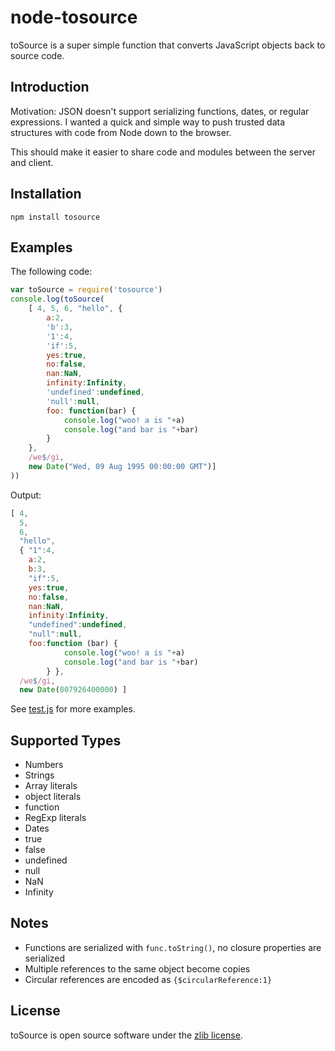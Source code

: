 node-tosource
=============
toSource is a super simple function that converts JavaScript objects back to source code.

Introduction
------------
Motivation: JSON doesn't support serializing functions, dates, or regular expressions. I wanted
a quick and simple way to push trusted data structures with code from Node down to the browser.

This should make it easier to share code and modules between the server and client.

Installation
------------

`npm install tosource`

Examples
--------
The following code:

```js
var toSource = require('tosource')
console.log(toSource(
    [ 4, 5, 6, "hello", {
        a:2,
        'b':3,
        '1':4,
        'if':5,
        yes:true,
        no:false,
        nan:NaN,
        infinity:Infinity,
        'undefined':undefined,
        'null':null,
        foo: function(bar) {
            console.log("woo! a is "+a)
            console.log("and bar is "+bar)
        }
    },
    /we$/gi,
    new Date("Wed, 09 Aug 1995 00:00:00 GMT")]
))
```

Output:

```js
[ 4,
  5,
  6,
  "hello",
  { "1":4,
    a:2,
    b:3,
    "if":5,
    yes:true,
    no:false,
    nan:NaN,
    infinity:Infinity,
    "undefined":undefined,
    "null":null,
    foo:function (bar) {
            console.log("woo! a is "+a)
            console.log("and bar is "+bar)
        } },
  /we$/gi,
  new Date(807926400000) ]
```


See [test.js][1] for more examples.

Supported Types
---------------
* Numbers
* Strings
* Array literals
* object literals
* function
* RegExp literals
* Dates
* true
* false
* undefined
* null
* NaN
* Infinity

Notes
-----
* Functions are serialized with `func.toString()`, no closure properties are serialized
* Multiple references to the same object become copies
* Circular references are encoded as `{$circularReference:1}`

License
-------
toSource is open source software under the [zlib license][2].

[1]: https://github.com/marcello3d/node-tosource/blob/master/test.js
[2]: https://github.com/marcello3d/node-tosource/blob/master/LICENSE
